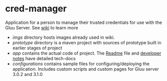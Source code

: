 # cred-manager
Application for a person to manage their trusted credentials for use with the Gluu Server. See [wiki](https://github.com/GluuFederation/cred-manager/wiki/Cred-Manager-Project-Doc) to learn more

* *imgs* directory hosts images already used in wiki.
* *prototype* directory is a maven project with sources of prototype built in earlier stages of project
* *app* contains the actual code of project. The [Readme](https://github.com/GluuFederation/cred-manager/blob/master/app/README.md) file and [developer notes](https://github.com/GluuFederation/cred-manager/blob/master/app/developer-notes.md) have detailed tech-docs
* *configurations* contains sample files for configuring/deploying the application. Includes custom scripts and custom pages for Gluu server 3.0.2 and 3.1.0
